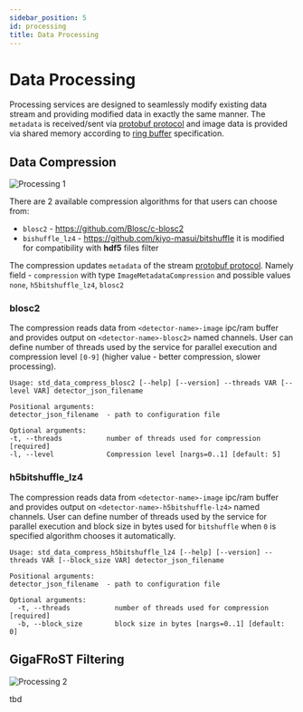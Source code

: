 ```yaml
---
sidebar_position: 5
id: processing
title: Data Processing
---
```


# Data Processing

Processing services are designed to seamlessly modify existing data stream and providing modified data in exactly the same manner. The `metadata` is received/sent via [protobuf protocol](../Interfaces/protobuf.md) and image data is provided via shared memory according to [ring buffer](../Interfaces/ringbuffer.md) specification.

## Data Compression

![Processing 1](/img/processing_1.svg)

There are 2 available compression algorithms for that users can choose from:
- `blosc2` - https://github.com/Blosc/c-blosc2
- `bishuffle_lz4` - https://github.com/kiyo-masui/bitshuffle it is modified for compatibility with **hdf5** files filter 

The compression updates `metadata` of the stream [protobuf protocol](../Interfaces/protobuf.md#imagemetadata). Namely field - `compression` with type `ImageMetadataCompression` and possible values `none`, `h5bitshuffle_lz4`, `blosc2`

### blosc2

The compression reads data from `<detector-name>-image` ipc/ram buffer and provides output on `<detector-name>-blosc2>` named channels. User can define number of threads used by the service for parallel execution and compression level `[0-9]` (higher value - better compression, slower processing).

```text
Usage: std_data_compress_blosc2 [--help] [--version] --threads VAR [--level VAR] detector_json_filename

Positional arguments:
detector_json_filename  - path to configuration file

Optional arguments:
-t, --threads           number of threads used for compression [required]
-l, --level             Compression level [nargs=0..1] [default: 5]
```

### h5bitshuffle_lz4

The compression reads data from `<detector-name>-image` ipc/ram buffer and provides output on `<detector-name>-h5bitshuffle-lz4>` named channels. User can define number of threads used by the service for parallel execution and block size in bytes used for `bitshuffle` when `0` is specified algorithm chooses it automatically.

```text
Usage: std_data_compress_h5bitshuffle_lz4 [--help] [--version] --threads VAR [--block_size VAR] detector_json_filename

Positional arguments:
detector_json_filename  - path to configuration file

Optional arguments:
  -t, --threads           number of threads used for compression [required]
  -b, --block_size        block size in bytes [nargs=0..1] [default: 0]
```

## GigaFRoST Filtering

![Processing 2](/img/processing_2.svg)

tbd
